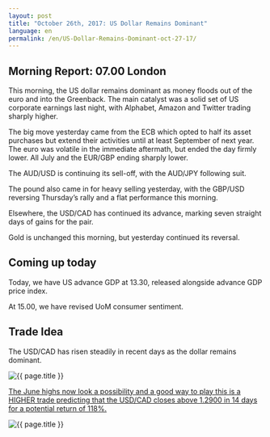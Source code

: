 ```yaml
---
layout: post
title: "October 26th, 2017: US Dollar Remains Dominant"
language: en
permalink: /en/US-Dollar-Remains-Dominant-oct-27-17/
---
```

## Morning Report: 07.00 London

This morning, the US dollar remains dominant as money floods out of the euro and into the Greenback. The main catalyst was a solid set of US corporate earnings last night, with Alphabet, Amazon and Twitter trading sharply higher. 

The big move yesterday came from the ECB which opted to half its asset purchases but extend their activities until at least September of next year. The euro was volatile in the immediate aftermath, but ended the day firmly lower. All July and the EUR/GBP ending sharply lower. 

The AUD/USD is continuing its sell-off, with the AUD/JPY following suit. 

The pound also came in for heavy selling yesterday, with the GBP/USD reversing Thursday’s rally and a flat performance this morning. 

Elsewhere, the USD/CAD has continued its advance, marking seven straight days of gains for the pair. 

Gold is unchanged this morning, but yesterday continued its reversal. 

## Coming up today 

Today, we have US advance GDP at 13.30, released alongside advance GDP price index. 

At 15.00, we have revised UoM consumer sentiment. 

## Trade Idea

The USD/CAD has risen steadily in recent days as the dollar remains dominant. 

<img class="post-image" src="{{ site.url }}/images/oct/27-10-2017 06-15-40.jpg" alt="{{ page.title }}" title="{{ page.title }}">

<a href="%LINK%%https://www.binary.com/en/trading.html?currency=GBP&market=forex&underlying=frxUSDCAD&formname=higherlower&duration_amount=14&duration_units=d&expiry_type=duration&barrier=1.29&amount=10&amount_type=payout" target="_blank">The June highs now look a possibility and a good way to play this is a HIGHER trade predicting that the USD/CAD closes above 1.2900 in 14 days for a potential return of 118%.</a>

<img class="post-image" src="{{ site.url }}/images/oct/27-10-2017 06-21-05.jpg" alt="{{ page.title }}" title="{{ page.title }}">

